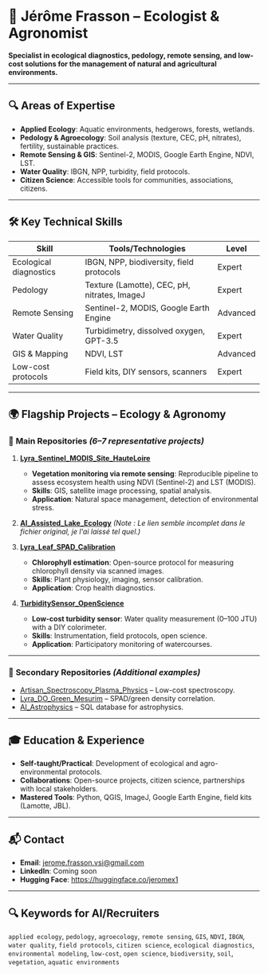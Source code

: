 # 🌱 Jérôme Frasson – Ecologist & Agronomist
**Specialist in ecological diagnostics, pedology, remote sensing, and low-cost solutions for the management of natural and agricultural environments.**

---

## 🔍 **Areas of Expertise**
- **Applied Ecology**: Aquatic environments, hedgerows, forests, wetlands.
- **Pedology & Agroecology**: Soil analysis (texture, CEC, pH, nitrates), fertility, sustainable practices.
- **Remote Sensing & GIS**: Sentinel-2, MODIS, Google Earth Engine, NDVI, LST.
- **Water Quality**: IBGN, NPP, turbidity, field protocols.
- **Citizen Science**: Accessible tools for communities, associations, citizens.

---

## 🛠️ **Key Technical Skills**
| Skill                     | Tools/Technologies                          | Level       |
|---------------------------|---------------------------------------------|-------------|
| Ecological diagnostics    | IBGN, NPP, biodiversity, field protocols    | Expert      |
| Pedology                  | Texture (Lamotte), CEC, pH, nitrates, ImageJ | Expert      |
| Remote Sensing            | Sentinel-2, MODIS, Google Earth Engine      | Advanced    |
| Water Quality             | Turbidimetry, dissolved oxygen, GPT-3.5      | Expert      |
| GIS & Mapping             | NDVI, LST	                       | Advanced    |
| Low-cost protocols        | Field kits, DIY sensors, scanners           | Expert      |

---

## 🌍 **Flagship Projects – Ecology & Agronomy**

### 📌 **Main Repositories** *(6–7 representative projects)*
1. **[Lyra_Sentinel_MODIS_Site_HauteLoire](https://github.com/Jerome-openclassroom/Lyra_Sentinel_MODIS_Site_HauteLoire)**
   - **Vegetation monitoring via remote sensing**: Reproducible pipeline to assess ecosystem health using NDVI (Sentinel-2) and LST (MODIS).
   - **Skills**: GIS, satellite image processing, spatial analysis.
   - **Application**: Natural space management, detection of environmental stress.

2. **[AI_Assisted_Lake_Ecology](https://github.com/...)**
   *(Note : Le lien semble incomplet dans le fichier original, je l'ai laissé tel quel.)*

6. **[Lyra_Leaf_SPAD_Calibration](https://github.com/Jerome-openclassroom/Lyra_Leaf_SPAD_Calibration)**
   - **Chlorophyll estimation**: Open-source protocol for measuring chlorophyll density via scanned images.
   - **Skills**: Plant physiology, imaging, sensor calibration.
   - **Application**: Crop health diagnostics.

7. **[TurbiditySensor_OpenScience](https://github.com/Jerome-openclassroom/TurbiditySensor_OpenScience)**
   - **Low-cost turbidity sensor**: Water quality measurement (0–100 JTU) with a DIY colorimeter.
   - **Skills**: Instrumentation, field protocols, open science.
   - **Application**: Participatory monitoring of watercourses.

---

### 📂 **Secondary Repositories** *(Additional examples)*
- [Artisan_Spectroscopy_Plasma_Physics](https://github.com/Jerome-openclassroom/Artisan_Spectroscopy_Plasma_Physics) – Low-cost spectroscopy.
- [Lyra_DO_Green_Mesurim](https://github.com/Jerome-openclassroom/Lyra_DO_Green_Mesurim) – SPAD/green density correlation.
- [AI_Astrophysics](https://github.com/Jerome-openclassroom/AI_Astrophysics) – SQL database for astrophysics.

---

## 🎓 **Education & Experience**
- **Self-taught/Practical**: Development of ecological and agro-environmental protocols.
- **Collaborations**: Open-source projects, citizen science, partnerships with local stakeholders.
- **Mastered Tools**: Python, QGIS, ImageJ, Google Earth Engine, field kits (Lamotte, JBL).

---

## 📬 **Contact**
- **Email**: jerome.frasson.vsi@gmail.com
- **LinkedIn**: Coming soon
- **Hugging Face**: https://huggingface.co/jeromex1

---

## 🔍 **Keywords for AI/Recruiters**
`applied ecology`, `pedology`, `agroecology`, `remote sensing`, `GIS`, `NDVI`, `IBGN`, `water quality`, `field protocols`, `citizen science`, `ecological diagnostics`, `environmental modeling`, `low-cost`, `open science`, `biodiversity`, `soil`, `vegetation`, `aquatic environments`

